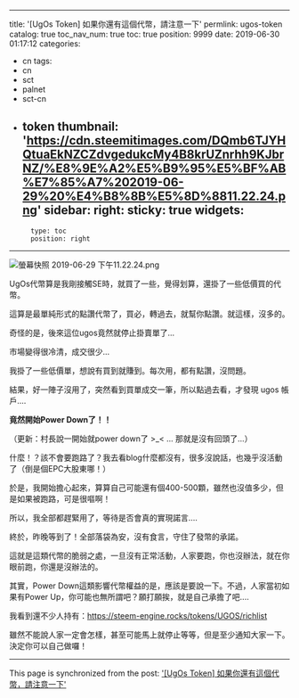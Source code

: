 
---
title: '[UgOs Token] 如果你還有這個代幣，請注意一下'
permlink: ugos-token
catalog: true
toc_nav_num: true
toc: true
position: 9999
date: 2019-06-30 01:17:12
categories:
- cn
tags:
- cn
- sct
- palnet
- sct-cn
- token
thumbnail: 'https://cdn.steemitimages.com/DQmb6TJYHQtuaEkNZCZdvgedukcMy4B8krUZnrhh9KJbrNZ/%E8%9E%A2%E5%B9%95%E5%BF%AB%E7%85%A7%202019-06-29%20%E4%B8%8B%E5%8D%8811.22.24.png'
sidebar:
    right:
        sticky: true
widgets:
    -
        type: toc
        position: right
---


![螢幕快照 2019-06-29 下午11.22.24.png](https://cdn.steemitimages.com/DQmb6TJYHQtuaEkNZCZdvgedukcMy4B8krUZnrhh9KJbrNZ/%E8%9E%A2%E5%B9%95%E5%BF%AB%E7%85%A7%202019-06-29%20%E4%B8%8B%E5%8D%8811.22.24.png)

UgOs代幣算是我剛接觸SE時，就買了一些，覺得划算，還掛了一些低價買的代幣。

這算是最單純形式的點讚代幣了，買必，轉過去，就幫你點讚。就這樣，沒多的。

奇怪的是，後來這位ugos竟然就停止掛賣單了...

市場變得很冷清，成交很少...

我掛了一些低價單，想說有買到就賺到。每次用，都有點讚，沒問題。

結果，好一陣子沒用了，突然看到買單成交一筆，所以點過去看，才發現 ugos 帳戶....

**竟然開始Power Down了！！**

（更新：村長說一開始就power down了 >_< ... 那就是沒有回頭了...）

什麼！？該不會要跑路了？我去看blog什麼都沒有，很多沒說話，也幾乎沒活動了（倒是個EPC大股東哪！）

於是，我開始擔心起來，算算自己可能還有個400-500顆，雖然也沒值多少，但是如果被跑路，可是很嘔啊！

所以，我全部都趕緊用了，等待是否會真的實現諾言.... 

終於，昨晚等到了！全部落袋為安，沒有食言，守住了發幣的承諾。

這就是這類代幣的脆弱之處，一旦沒有正常活動，人家要跑，你也沒辦法，就在你眼前跑，你還是沒辦法的。

其實，Power Down這類影響代幣權益的是，應該是要說一下。不過，人家當初如果有Power Up，你可能也無所謂吧？願打願挨，就是自己承擔了吧....

我看到還不少人持有：https://steem-engine.rocks/tokens/UGOS/richlist

雖然不能說人家一定會怎樣，甚至可能馬上就停止等等，但是至少通知大家一下。決定你可以自己做囉！

- - -

This page is synchronized from the post: ['[UgOs Token] 如果你還有這個代幣，請注意一下'](https://steemit.com/@deanliu/ugos-token)
